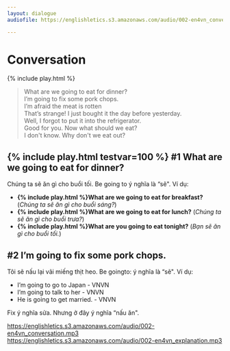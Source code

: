 ```yaml
---
layout: dialogue
audiofile: https://englishletics.s3.amazonaws.com/audio/002-en4vn_conversation.mp3

---
```


# Conversation
{% include play.html %}
> What are we going to eat for dinner?  
> I’m going to fix some pork chops.  
> I’m afraid the meat is rotten  
> That’s strange! I just bought it the day before yesterday.  
> Well, I forgot to put it into the refrigerator.  
> Good for you. Now what should we eat?  
> I don't know. Why don't we eat out?

## {% include play.html testvar=100 %} #1 What are we going to eat for dinner?

Chúng ta sẽ ăn gì cho buổi tối. 
Be going to ý nghĩa là “sẽ". Ví dụ:

 - **{% include play.html %}What are we going to eat for breakfast?** (*Chúng ta sẽ ăn gì cho buổi sáng?*)
 - **{% include play.html %}What are we going to eat for lunch?** (*Chúng ta sẽ ăn gì cho buổi trưa?*)
 - **{% include play.html %}What are you going to eat tonight?** (*Bạn sẽ ăn gì cho buổi tối.*)

## #2 I’m going to fix some pork chops.
Tôi sẽ nấu lại vãi miếng thịt heo.
Be goingto: ý nghĩa là “sẽ". Ví dụ:

 - I’m going to go to Japan - VNVN
 - I’m going to talk to her - VNVN
 - He is going to get married. - VNVN

Fix  ý nghĩa sửa. Nhưng ở đây ý nghĩa “nấu ăn". 
 




https://englishletics.s3.amazonaws.com/audio/002-en4vn_conversation.mp3
https://englishletics.s3.amazonaws.com/audio/002-en4vn_explanation.mp3





